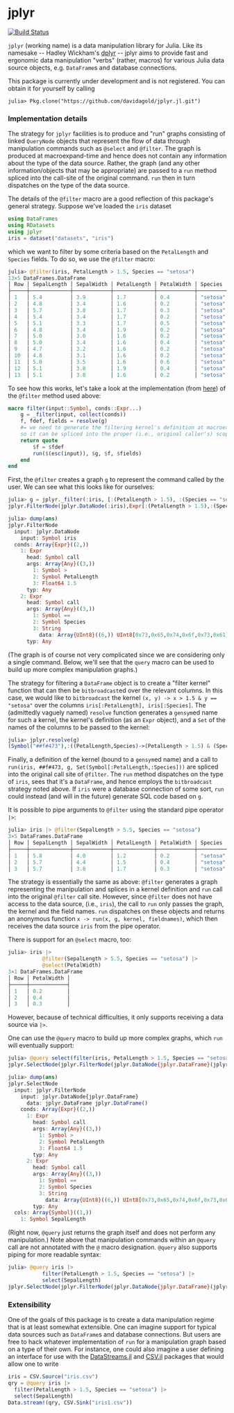 # jplyr

[![Build Status](https://travis-ci.org/davidagold/jplyr.jl.svg?branch=master)](https://travis-ci.org/davidagold/jplyr.jl)

`jplyr` (working name) is a data manipulation library for Julia. Like its namesake -- Hadley Wickham's [dplyr](https://github.com/hadley/dplyr) -- jplyr aims to provide fast and ergonomic data manipulation "verbs" (rather, macros) for various Julia data source objects, e.g. `DataFrame`s and database connections.

This package is currently under development and is not registered. You can obtain it for yourself by calling
```
julia> Pkg.clone("https://github.com/davidagold/jplyr.jl.git")
```

### Implementation details

The strategy for `jplyr` facilities is to produce and "run" graphs consisting of linked `QueryNode` objects that represent the flow of data through manipulation commands such as `@select` and `@filter`. The graph is produced at macroexpand-time and hence does not contain any information about the type of the data source. Rather, the graph (and any other information/objects that may be appropriate) are passed to a `run` method spliced into the call-site of the original command. `run` then in turn dispatches on the type of the data source.

The details of the `@filter` macro are a good reflection of this package's general strategy. Suppose we've loaded the `iris` dataset
```julia
using DataFrames
using RDatasets
using jplyr
iris = dataset("datasets", "iris")
```
which we want to filter by some criteria based on the `PetalLength` and `Species` fields. To do so, we use the `@filter` macro:
```julia
julia> @filter(iris, PetalLength > 1.5, Species == "setosa")
13×5 DataFrames.DataFrame
│ Row │ SepalLength │ SepalWidth │ PetalLength │ PetalWidth │ Species  │
├─────┼─────────────┼────────────┼─────────────┼────────────┼──────────┤
│ 1   │ 5.4         │ 3.9        │ 1.7         │ 0.4        │ "setosa" │
│ 2   │ 4.8         │ 3.4        │ 1.6         │ 0.2        │ "setosa" │
│ 3   │ 5.7         │ 3.8        │ 1.7         │ 0.3        │ "setosa" │
│ 4   │ 5.4         │ 3.4        │ 1.7         │ 0.2        │ "setosa" │
│ 5   │ 5.1         │ 3.3        │ 1.7         │ 0.5        │ "setosa" │
│ 6   │ 4.8         │ 3.4        │ 1.9         │ 0.2        │ "setosa" │
│ 7   │ 5.0         │ 3.0        │ 1.6         │ 0.2        │ "setosa" │
│ 8   │ 5.0         │ 3.4        │ 1.6         │ 0.4        │ "setosa" │
│ 9   │ 4.7         │ 3.2        │ 1.6         │ 0.2        │ "setosa" │
│ 10  │ 4.8         │ 3.1        │ 1.6         │ 0.2        │ "setosa" │
│ 11  │ 5.0         │ 3.5        │ 1.6         │ 0.6        │ "setosa" │
│ 12  │ 5.1         │ 3.8        │ 1.9         │ 0.4        │ "setosa" │
│ 13  │ 5.1         │ 3.8        │ 1.6         │ 0.2        │ "setosa" │
```
To see how this works, let's take a look at the implementation (from [here](https://github.com/davidagold/jplyr.jl/blob/be40192449b142c0a538afcf364551b89a06313e/src/filter.jl#L1)) of the `@filter` method used above:
```julia
macro filter(input::Symbol, conds::Expr...)
    g = _filter(input, collect(conds))
    f, fdef, fields = resolve(g)
    #= we need to generate the filtering kernel's definition at macroexpand-time
    so it can be spliced into the proper (i.e., original caller's) scope =#
    return quote
        $f = $fdef
        run($(esc(input)), $g, $f, $fields)
    end
end
```
First, the `@filter` creates a graph `g` to represent the command called by the user. We can see what this looks like for ourselves:
```julia
julia> g = jplyr._filter(:iris, [:(PetalLength > 1.5), :(Species == "setosa")])
jplyr.FilterNode(jplyr.DataNode(:iris),Expr[:(PetalLength > 1.5),:(Species == "setosa")])

julia> dump(ans)
jplyr.FilterNode
  input: jplyr.DataNode
    input: Symbol iris
  conds: Array{Expr}((2,))
    1: Expr
      head: Symbol call
      args: Array{Any}((3,))
        1: Symbol >
        2: Symbol PetalLength
        3: Float64 1.5
      typ: Any
    2: Expr
      head: Symbol call
      args: Array{Any}((3,))
        1: Symbol ==
        2: Symbol Species
        3: String
          data: Array{UInt8}((6,)) UInt8[0x73,0x65,0x74,0x6f,0x73,0x61]
      typ: Any
```
(The graph is of course not very complicated since we are considering only a single command. Below, we'll see that the `query` macro can be used to build up more complex manipulation graphs.) 

The strategy for filtering a `DataFrame` object is to create a "filter kernel" function that can then be `bitbroadcast`ed over the relevant columns. In this case, we would like to `bitbroadcast` the kernel `(x, y) -> x > 1.5 & y == "setosa"` over the columns `iris[:PetalLength], iris[:Species]`. The (admittedly vaguely named) `resolve` function generates a `gensym`ed name for such a kernel, the kernel's definition (as an `Expr` object), and a `Set` of the names of the columns to be passed to the kernel:
```julia
julia> jplyr.resolve(g)
(Symbol("##f#473"),:((PetalLength,Species)->(PetalLength > 1.5) & (Species == "setosa")),Set(Symbol[:PetalLength,:Species]))
```
Finally, a definition of the kernel (bound to a `gensym`ed name) and a call to `run(iris, ##f#473, g, Set(Symbol[:PetalLength,:Species]))` are spliced into the original call site of `@filter`. The `run` method dispatches on the type of `iris`, sees that it's a `DataFrame`, and hence employs the `bitbroadcast` strategy noted above. If `iris` were a database connection of some sort, `run` could instead (and will in the future) generate SQL code based on `g`.

It is possible to pipe arguments to `@filter` using the standard pipe operator `|>`:
```julia
julia> iris |> @filter(SepalLength > 5.5, Species == "setosa")
3×5 DataFrames.DataFrame
│ Row │ SepalLength │ SepalWidth │ PetalLength │ PetalWidth │ Species  │
├─────┼─────────────┼────────────┼─────────────┼────────────┼──────────┤
│ 1   │ 5.8         │ 4.0        │ 1.2         │ 0.2        │ "setosa" │
│ 2   │ 5.7         │ 4.4        │ 1.5         │ 0.4        │ "setosa" │
│ 3   │ 5.7         │ 3.8        │ 1.7         │ 0.3        │ "setosa" │
```

The strategy is essentially the same as above: `@filter` generates a graph representing the manipulation and splices in a kernel definition and `run` call into the original `@filter` call site. However, since `@filter` does not have access to the data source, (i.e., `iris`), the call to `run` only passes the graph, the kernel and the field names. `run` dispatches on these objects and returns an anonymous function `x -> run(x, g, kernel, fieldnames)`, which then receives the data source `iris` from the pipe operator. 

There is support for an `@select` macro, too:
```julia
julia> iris |>
           @filter(SepalLength > 5.5, Species == "setosa") |>
           @select(PetalWidth)
3×1 DataFrames.DataFrame
│ Row │ PetalWidth │
├─────┼────────────┤
│ 1   │ 0.2        │
│ 2   │ 0.4        │
│ 3   │ 0.3        │
```
However, because of technical difficulties, it only supports receiving a data source via `|>`.


One can use the `@query` macro to build up more complex graphs, which `run` will eventually support:
```julia
julia> @query select(filter(iris, PetalLength > 1.5, Species == "setosa"), SepalLength)
jplyr.SelectNode(jplyr.FilterNode(jplyr.DataNode{jplyr.DataFrame}(jplyr.DataFrame()),Expr[:(PetalLength > 1.5),:(Species == "setosa")]),Symbol[:SepalLength])

julia> dump(ans)
jplyr.SelectNode
  input: jplyr.FilterNode
    input: jplyr.DataNode{jplyr.DataFrame}
      data: jplyr.DataFrame jplyr.DataFrame()
    conds: Array{Expr}((2,))
      1: Expr
        head: Symbol call
        args: Array{Any}((3,))
          1: Symbol >
          2: Symbol PetalLength
          3: Float64 1.5
        typ: Any
      2: Expr
        head: Symbol call
        args: Array{Any}((3,))
          1: Symbol ==
          2: Symbol Species
          3: String
            data: Array{UInt8}((6,)) UInt8[0x73,0x65,0x74,0x6f,0x73,0x61]
        typ: Any
  cols: Array{Symbol}((1,))
    1: Symbol SepalLength
```
(Right now, `@query` just returns the graph itself and does not perform any manipulation.) Note above that manipulation commands within an `@query` call are not annotated with the `@` macro designation. `@query` also supports piping for more readable syntax:
```julia
julia> @query iris |>
           filter(PetalLength > 1.5, Species == "setosa") |>
           select(SepalLength)
jplyr.SelectNode(jplyr.FilterNode(jplyr.DataNode{jplyr.DataFrame}(jplyr.DataFrame()),Expr[:(PetalLength > 1.5),:(Species == "setosa")]),Symbol[:SepalLength])
```

### Extensibility

One of the goals of this package is to create a data manipulation regime that is at least somewhat extensible. One can imagine support for typical data sources such as `DataFrame`s and database connections. But users are free to hack whatever implementation of `run` for a manipulation graph based on a type of their own. For instance, one could also imagine a user defining an interface for use with the [DataStreams.jl](https://github.com/JuliaData/DataStreams.jl) and [CSV.jl](https://github.com/JuliaData/CSV.jl/blob/master/src/Source.jl) packages that would allow one to write
```julia
iris = CSV.Source("iris.csv")
qry = @query iris |>
  filter(PetalLength > 1.5, Species == "setosa") |>
  select(SepalLength)
Data.stream!(qry, CSV.Sink("iris1.csv"))
```
